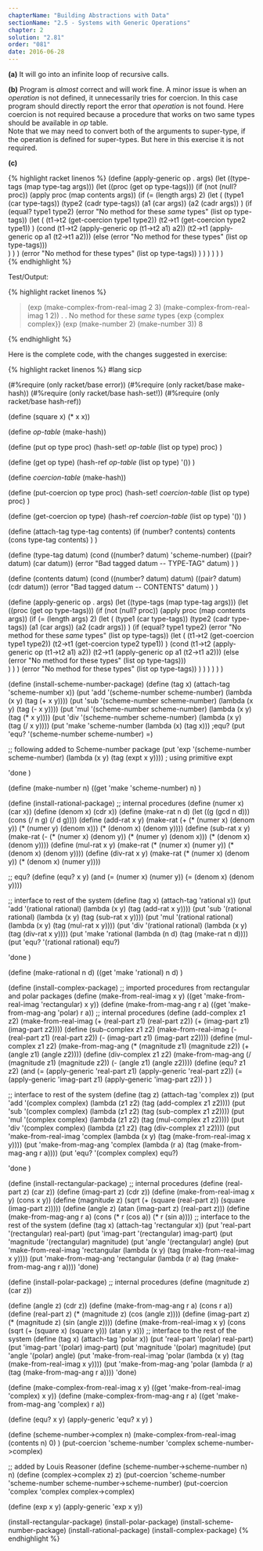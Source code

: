 ```yaml
---
chapterName: "Building Abstractions with Data"
sectionName: "2.5 - Systems with Generic Operations"
chapter: 2
solution: "2.81"
order: "081"
date: 2016-06-28
---
```


**(a)** It will go into an infinite loop of recursive calls.

**(b)** Program is *almost* correct and will work fine. A minor issue is when an *operation* is not defined, it unnecessarily tries for coercion. In this case
        program should directly report the error that *operation* is not found. Here coercion is not required because a procedure that works on two same types
        should be available in *op* table.       
        Note that we may need to convert both of the arguments to super-type, if the operation is defined for super-types. But here in this exercise it is not required.

**(c)**
        
{% highlight racket linenos %}
(define (apply-generic op . args)
  (let ((type-tags (map type-tag args)))
    (let ((proc (get op type-tags)))
      (if (not (null? proc))
          (apply proc (map contents args))
          (if (= (length args) 2)
             (let
                 (
                   (type1 (car type-tags))
                   (type2 (cadr type-tags))
                   (a1 (car args))
                   (a2 (cadr args))
                 )
                 (if (equal? type1 type2)
                     (error "No method for these *same* types" (list op type-tags))
                     (let
                         (
                           (t1->t2 (get-coercion type1 type2))
                           (t2->t1 (get-coercion type2 type1))
                         )
                         (cond
                              (t1->t2 (apply-generic op (t1->t2 a1) a2))
                              (t2->t1 (apply-generic op a1 (t2->t1 a2)))
                              (else   (error "No method for these types" (list op type-tags)))                              
                         )
                     )
                 )
                 (error "No method for these types" (list op type-tags))
             )
          )
       )
    )
  )
)        
{% endhighlight %}

Test/Output:
        
{% highlight racket linenos %}
> (exp (make-complex-from-real-imag 2 3) (make-complex-from-real-imag 1 2))
. . No method for these *same* types {exp {complex complex}}
> (exp (make-number 2) (make-number 3))
8
> 
{% endhighlight %}

Here is the complete code, with the changes suggested in exercise:
         
{% highlight racket linenos %}
#lang sicp

(#%require (only racket/base error))
(#%require (only racket/base make-hash))
(#%require (only racket/base hash-set!))
(#%require (only racket/base hash-ref))

(define (square x) (* x x))

(define *op-table* (make-hash))

(define (put op type proc)
  (hash-set! *op-table* (list op type) proc)
)

(define (get op type)
  (hash-ref *op-table* (list op type) '())
)

(define *coercion-table* (make-hash))

(define (put-coercion op type proc)
  (hash-set! *coercion-table* (list op type) proc)
)

(define (get-coercion op type)
  (hash-ref *coercion-table* (list op type) '())
)

(define (attach-tag type-tag contents) 
   (if (number? contents) 
       contents 
       (cons type-tag contents)
   )
) 
  
(define (type-tag datum) 
   (cond ((number? datum) 'scheme-number)
         ((pair? datum) (car datum)) 
         (error "Bad tagged datum -- TYPE-TAG" datum)
   )
)
  
(define (contents datum) 
   (cond ((number? datum) datum) 
         ((pair? datum) (cdr datum)) 
         (error "Bad tagged datum -- CONTENTS" datum)
   )
)

(define (apply-generic op . args)
  (let ((type-tags (map type-tag args)))
    (let ((proc (get op type-tags)))
      (if (not (null? proc))
          (apply proc (map contents args))
          (if (= (length args) 2)
             (let
                 (
                   (type1 (car type-tags))
                   (type2 (cadr type-tags))
                   (a1 (car args))
                   (a2 (cadr args))
                 )
                 (if (equal? type1 type2)
                     (error "No method for these *same* types" (list op type-tags))
                     (let
                         (
                           (t1->t2 (get-coercion type1 type2))
                           (t2->t1 (get-coercion type2 type1))
                         )
                         (cond
                              (t1->t2 (apply-generic op (t1->t2 a1) a2))
                              (t2->t1 (apply-generic op a1 (t2->t1 a2)))
                              (else   (error "No method for these types" (list op type-tags)))                              
                         )
                     )
                 )
                 (error "No method for these types" (list op type-tags))
             )
          )
       )
    )
  )
)


(define (install-scheme-number-package)
  (define (tag x)
    (attach-tag 'scheme-number x))
  (put 'add '(scheme-number scheme-number)
       (lambda (x y) (tag (+ x y))))
  (put 'sub '(scheme-number scheme-number)
       (lambda (x y) (tag (- x y))))
  (put 'mul '(scheme-number scheme-number)
       (lambda (x y) (tag (* x y))))
  (put 'div '(scheme-number scheme-number)
       (lambda (x y) (tag (/ x y))))
  (put 'make 'scheme-number
       (lambda (x) (tag x)))
  ;equ?
  (put 'equ? '(scheme-number scheme-number) =)
  
  ;; following added to Scheme-number package
  (put 'exp '(scheme-number scheme-number)
     (lambda (x y) (tag (expt x y)))) ; using primitive expt

  'done
)

(define (make-number n)
  ((get 'make 'scheme-number) n)
)  

(define (install-rational-package)
  ;; internal procedures
  (define (numer x) (car x))
  (define (denom x) (cdr x))
  (define (make-rat n d)
    (let ((g (gcd n d)))
      (cons (/ n g) (/ d g))))
  (define (add-rat x y)
  (make-rat (+ (* (numer x) (denom y))
                 (* (numer y) (denom x)))
              (* (denom x) (denom y))))
  (define (sub-rat x y)
    (make-rat (- (* (numer x) (denom y))
                 (* (numer y) (denom x)))
              (* (denom x) (denom y))))
  (define (mul-rat x y)
    (make-rat (* (numer x) (numer y))
              (* (denom x) (denom y))))
  (define (div-rat x y)
    (make-rat (* (numer x) (denom y))
              (* (denom x) (numer y))))

  ;; equ?
  (define (equ? x y) 
     (and (= (numer x) (numer y)) (= (denom x) (denom y)))) 
     
  ;; interface to rest of the system
  (define (tag x) (attach-tag 'rational x))
  (put 'add '(rational rational)
       (lambda (x y) (tag (add-rat x y))))
  (put 'sub '(rational rational)
       (lambda (x y) (tag (sub-rat x y))))
  (put 'mul '(rational rational)
       (lambda (x y) (tag (mul-rat x y))))
  (put 'div '(rational rational)
       (lambda (x y) (tag (div-rat x y))))
  (put 'make 'rational
       (lambda (n d) (tag (make-rat n d))))
  (put 'equ? '(rational rational) equ?)
  
  'done
)

(define (make-rational n d)
  ((get 'make 'rational) n d)
)

(define (install-complex-package)
  ;; imported procedures from rectangular and polar packages
  (define (make-from-real-imag x y)
    ((get 'make-from-real-imag 'rectangular) x y))
  (define (make-from-mag-ang r a)
    ((get 'make-from-mag-ang 'polar) r a))
  ;; internal procedures
  (define (add-complex z1 z2)
    (make-from-real-imag (+ (real-part z1) (real-part z2))
                         (+ (imag-part z1) (imag-part z2))))
  (define (sub-complex z1 z2)
    (make-from-real-imag (- (real-part z1) (real-part z2))
                         (- (imag-part z1) (imag-part z2))))
  (define (mul-complex z1 z2)
    (make-from-mag-ang (* (magnitude z1) (magnitude z2))
                       (+ (angle z1) (angle z2))))
  (define (div-complex z1 z2)
    (make-from-mag-ang (/ (magnitude z1) (magnitude z2))
                       (- (angle z1) (angle z2))))
  (define (equ? z1 z2) 
     (and
         (= (apply-generic 'real-part z1) (apply-generic 'real-part z2))
         (= (apply-generic 'imag-part z1) (apply-generic 'imag-part z2))
     )
  ) 

  ;; interface to rest of the system
  (define (tag z) (attach-tag 'complex z))
  (put 'add '(complex complex)
       (lambda (z1 z2) (tag (add-complex z1 z2))))
  (put 'sub '(complex complex)
       (lambda (z1 z2) (tag (sub-complex z1 z2))))
  (put 'mul '(complex complex)
       (lambda (z1 z2) (tag (mul-complex z1 z2))))
  (put 'div '(complex complex)
       (lambda (z1 z2) (tag (div-complex z1 z2))))
  (put 'make-from-real-imag 'complex
       (lambda (x y) (tag (make-from-real-imag x y))))
  (put 'make-from-mag-ang 'complex
       (lambda (r a) (tag (make-from-mag-ang r a))))
  (put 'equ? '(complex complex) equ?)

  'done
)

(define (install-rectangular-package)
  ;; internal procedures
  (define (real-part z) (car z))
  (define (imag-part z) (cdr z))
  (define (make-from-real-imag x y) (cons x y))
  (define (magnitude z)
    (sqrt (+ (square (real-part z))
             (square (imag-part z)))))
  (define (angle z)
    (atan (imag-part z) (real-part z)))
  (define (make-from-mag-ang r a)
    (cons (* r (cos a)) (* r (sin a))))
  ;; interface to the rest of the system
  (define (tag x) (attach-tag 'rectangular x))
  (put 'real-part '(rectangular) real-part)
  (put 'imag-part '(rectangular) imag-part)
  (put 'magnitude '(rectangular) magnitude)
  (put 'angle '(rectangular) angle)
  (put 'make-from-real-imag 'rectangular
       (lambda (x y) (tag (make-from-real-imag x y))))
  (put 'make-from-mag-ang 'rectangular
       (lambda (r a) (tag (make-from-mag-ang r a))))
'done)
 
(define (install-polar-package)
  ;; internal procedures
  (define (magnitude z) (car z))
 
(define (angle z) (cdr z))
  (define (make-from-mag-ang r a) (cons r a))
  (define (real-part z)
    (* (magnitude z) (cos (angle z))))
  (define (imag-part z)
    (* (magnitude z) (sin (angle z))))
  (define (make-from-real-imag x y)
    (cons (sqrt (+ (square x) (square y)))
          (atan y x)))
  ;; interface to the rest of the system
  (define (tag x) (attach-tag 'polar x))
  (put 'real-part '(polar) real-part)
  (put 'imag-part '(polar) imag-part)
  (put 'magnitude '(polar) magnitude)
  (put 'angle '(polar) angle)
  (put 'make-from-real-imag 'polar
       (lambda (x y) (tag (make-from-real-imag x y))))
  (put 'make-from-mag-ang 'polar
       (lambda (r a) (tag (make-from-mag-ang r a))))
'done)

(define (make-complex-from-real-imag x y)
  ((get 'make-from-real-imag 'complex) x y))
(define (make-complex-from-mag-ang r a)
  ((get 'make-from-mag-ang 'complex) r a))

(define (equ? x y)
  (apply-generic 'equ? x y)
)

(define (scheme-number->complex n)
  (make-complex-from-real-imag (contents n) 0)
)
(put-coercion 'scheme-number 'complex scheme-number->complex)

;; added by Louis Reasoner
(define (scheme-number->scheme-number n) n)
(define (complex->complex z) z)
(put-coercion 'scheme-number 'scheme-number
              scheme-number->scheme-number)
(put-coercion 'complex 'complex complex->complex)

(define (exp x y) (apply-generic 'exp x y))

(install-rectangular-package)
(install-polar-package)
(install-scheme-number-package)
(install-rational-package)
(install-complex-package)
{% endhighlight %}
         
        